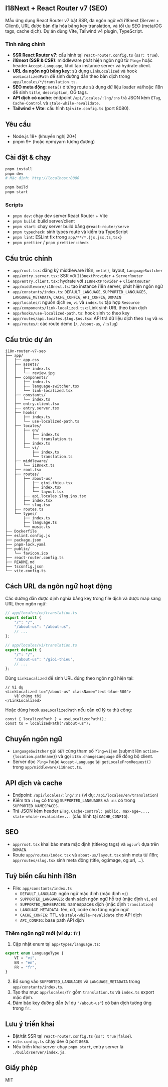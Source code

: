 ## I18Next + React Router v7 (SEO)

Mẫu ứng dụng React Router v7 bật SSR, đa ngôn ngữ với i18next (Server + Client), URL được bản địa hóa bằng key translation, và tối ưu SEO (meta/OG tags, cache dịch). Dự án dùng Vite, Tailwind v4 plugin, TypeScript.

### Tính năng chính

- **SSR React Router v7**: cấu hình tại `react-router.config.ts` (`ssr: true`).
- **i18next (SSR & CSR)**: middleware phát hiện ngôn ngữ từ `?lng=` hoặc header `Accept-Language`, khởi tạo instance server và hydrate client.
- **URL đa ngôn ngữ bằng key**: sử dụng `LinkLocalized` và hook `useLocalizedPath` để sinh đường dẫn theo bản dịch trong `app/locales/*/translation.ts`.
- **SEO meta động**: `meta()` ở từng route sử dụng dữ liệu loader và/hoặc i18n để sinh `title`, `description`, OG tags.
- **API dịch có cache**: endpoint `/api/locales/:lng/:ns` trả JSON kèm `ETag`, `Cache-Control` và `stale-while-revalidate`.
- **Tailwind + Vite**: cấu hình tại `vite.config.ts` (port 8080).

## Yêu cầu

- Node.js 18+ (khuyến nghị 20+)
- pnpm 9+ (hoặc npm/yarn tương đương)

## Cài đặt & chạy

```bash
pnpm install
pnpm dev
# Mặc định: http://localhost:8080

pnpm build
pnpm start
```

### Scripts

- `pnpm dev`: chạy dev server React Router + Vite
- `pnpm build`: build server/client
- `pnpm start`: chạy server build bằng `@react-router/serve`
- `pnpm typecheck`: sinh types route và kiểm tra TypeScript
- `pnpm lint`: ESLint fix trong `app/**/*.{js,jsx,ts,tsx}`
- `pnpm prettier` / `pnpm prettier:check`

## Cấu trúc chính

- `app/root.tsx`: đăng ký middleware i18n, `meta()`, layout, `LanguageSwitcher`
- `app/entry.server.tsx`: SSR với `I18nextProvider` + `ServerRouter`
- `app/entry.client.tsx`: hydrate với `I18nextProvider` + `ClientRouter`
- `app/middleware/i18next.ts`: tạo instance i18n server, phát hiện ngôn ngữ
- `app/constants/index.ts`: `DEFAULT_LANGUAGE`, `SUPPORTED_LANGUAGES`, `LANGUAGE_METADATA`, `CACHE_CONFIG`, `API_CONFIG`, `DOMAIN`
- `app/locales/`: nguồn dịch `en`, `vi` và `index.ts` tập hợp `Resource`
- `app/components/link-localized.tsx`: Link sinh URL theo bản dịch
- `app/hooks/use-localized-path.ts`: hook sinh `to` theo key
- `app/routes/api.locales.$lng.$ns.tsx`: API trả dữ liệu dịch theo `lng` và `ns`
- `app/routes/`: các route demo (`/`, `/about-us`, `/:slug`)

## Cấu trúc dự án

```text
i18n-router-v7-seo
├── app/
│   ├── app.css
│   ├── assets/
│   │   ├── index.ts
│   │   └── review.jpg
│   ├── components/
│   │   ├── index.ts
│   │   ├── language-switcher.tsx
│   │   └── link-localized.tsx
│   ├── constants/
│   │   └── index.ts
│   ├── entry.client.tsx
│   ├── entry.server.tsx
│   ├── hooks/
│   │   ├── index.ts
│   │   └── use-localized-path.ts
│   ├── locales/
│   │   ├── en/
│   │   │   ├── index.ts
│   │   │   └── translation.ts
│   │   ├── index.ts
│   │   └── vi/
│   │       ├── index.ts
│   │       └── translation.ts
│   ├── middleware/
│   │   └── i18next.ts
│   ├── root.tsx
│   ├── routes/
│   │   ├── about-us/
│   │   │   ├── gioi-thieu.tsx
│   │   │   ├── index.tsx
│   │   │   └── layout.tsx
│   │   ├── api.locales.$lng.$ns.tsx
│   │   ├── index.tsx
│   │   └── slug.tsx
│   ├── routes.ts
│   └── types/
│       ├── index.ts
│       ├── language.ts
│       └── music.ts
├── Dockerfile
├── eslint.config.js
├── package.json
├── pnpm-lock.yaml
├── public/
│   └── favicon.ico
├── react-router.config.ts
├── README.md
├── tsconfig.json
└── vite.config.ts
```

## Cách URL đa ngôn ngữ hoạt động

Các đường dẫn được định nghĩa bằng key trong file dịch và được map sang URL theo ngôn ngữ:

```ts
// app/locales/en/translation.ts
export default {
    "/": "/",
    "/about-us": "/about-us",
    // ...
};

// app/locales/vi/translation.ts
export default {
    "/": "/",
    "/about-us": "/gioi-thieu",
    // ...
};
```

Dùng `LinkLocalized` để sinh URL đúng theo ngôn ngữ hiện tại:

```tsx
// Ví dụ
<LinkLocalized to="/about-us" className="text-blue-500">
    Về chúng tôi
</LinkLocalized>
```

Hoặc dùng hook `useLocalizedPath` nếu cần xử lý `to` thủ công:

```tsx
const { localizedPath } = useLocalizedPath();
const to = localizedPath("/about-us");
```

## Chuyển ngôn ngữ

- `LanguageSwitcher` gửi `GET` cùng tham số `?lng=vi|en` (submit lên `action={location.pathname}`) và gọi `i18n.changeLanguage` để đồng bộ client.
- Server đọc `?lng=` hoặc `Accept-Language` tại `getLocaleFromRequest()` trong `app/middleware/i18next.ts`.

## API dịch và cache

- Endpoint: `/api/locales/:lng/:ns` (ví dụ: `/api/locales/en/translation`)
- Kiểm tra `:lng` có trong `SUPPORTED_LANGUAGES` và `:ns` có trong `SUPPORTED_NAMESPACES`.
- Trả JSON kèm header `ETag`, `Cache-Control: public, max-age=..., stale-while-revalidate=...` (cấu hình tại `CACHE_CONFIG`).

## SEO

- `app/root.tsx` khai báo meta mặc định (title/og tags) và `og:url` dựa trên `DOMAIN`.
- Route `app/routes/index.tsx` và `about-us/layout.tsx` sinh meta từ i18n; `app/routes/slug.tsx` sinh meta động (title, og:image, og:url, ...).

## Tuỳ biến cấu hình i18n

- File: `app/constants/index.ts`
    - `DEFAULT_LANGUAGE`: ngôn ngữ mặc định (mặc định `vi`)
    - `SUPPORTED_LANGUAGES`: danh sách ngôn ngữ hỗ trợ (mặc định `vi`, `en`)
    - `SUPPORTED_NAMESPACES`: namespaces dịch (mặc định `translation`)
    - `LANGUAGE_METADATA`: tên, cờ, code cho từng ngôn ngữ
    - `CACHE_CONFIG`: TTL và `stale-while-revalidate` cho API dịch
    - `API_CONFIG`: base path API dịch

### Thêm ngôn ngữ mới (ví dụ: `fr`)

1. Cập nhật enum tại `app/types/language.ts`:

```ts
export enum LanguageType {
    VI = "vi",
    EN = "en",
    FR = "fr",
}
```

2. Bổ sung vào `SUPPORTED_LANGUAGES` và `LANGUAGE_METADATA` trong `app/constants/index.ts`.
3. Tạo thư mục `app/locales/fr` gồm `translation.ts` và `index.ts` export mặc định.
4. Đảm bảo key đường dẫn (ví dụ `"/about-us"`) có bản dịch tương ứng trong `fr`.

## Lưu ý triển khai

- Bật/tắt SSR tại `react-router.config.ts` (`ssr: true|false`).
- `vite.config.ts` chạy dev ở port `8080`.
- Nếu triển khai server chạy `pnpm start`, entry server là `./build/server/index.js`.

## Giấy phép

MIT
